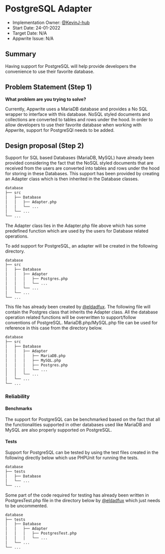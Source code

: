 # PostgreSQL Adapter <!-- What do you want to call your `awesome_feature`? -->

- Implementation Owner: [@KevinJ-hub](https://github.com/KevinJ-hub)
- Start Date: 24-01-2022
- Target Date: N/A
- Appwrite Issue: N/A

## Summary

[summary]: #summary

<!-- Brief explanation of the proposed contribution. Write your answer below. -->

Having support for PostgreSQL will help provide developers the convenience to use their favorite database.

## Problem Statement (Step 1)

[problem-statement]: #problem-statement

**What problem are you trying to solve?**

<!--
What problem are you trying to solve? Explain the context or background in which this problem exists.
Please avoid discussing your proposed solution.
-->

Currently, Appwrite uses a MariaDB database and provides a No SQL wrapper to interface with this database. NoSQL styled documents and collections are converted to tables and rows under the hood. In order to allow developers to use their favorite database when working with Appwrite, support for PostgreSQl needs to be added.

## Design proposal (Step 2)

[design-proposal]: #design-proposal

<!--
This is the technical portion of the RFC. Explain the design in sufficient detail, keeping in mind the following:

- Its interaction with other parts of the system is clear
- It is reasonably clear how the contribution would be implemented
- Dependencies on libraries, tools, projects, or work that isn't yet complete
- New API routes that need to be created or modifications to the existing routes (if needed)
- Any breaking changes and ways in which we can ensure backward compatibility.
- Use Cases
- Goals
- Deliverables
- Changes to documentation
- Ways to scale the solution

Ensure that you include examples and code snippets to allow the community to understand the proposed solution. **It would be best if the examples use naming conventions that you intend to use during the actual implementation to suggest changes early on during the development.**

Write your answer below.

-->

Support for SQL based Databases (MariaDB, MySQL) have already been provided considering the fact that the NoSQL styled documents that are received from the users are converted into tables and rows under the hood for storing in these Databases. This support has been provided by creating an Adapter class which is then inherited in the Database classes.

```bash
database
├── src
│   ├── Database
│   │   ├── Adapter.php
│   │   └── ...
│   └── ...
└── ...
```

The Adapter class lies in the Adapter.php file above which has some predefined function which are used by the users for Database related operations.

To add support for PostgreSQL, an adapter will be created in the following directory.

```bash
database
├── src
│   ├── Database
│   │   ├── Adapter
│   │   │   ├── Postgres.php
│   │   │   └── ...
│   │   └── ...
│   └── ...
└── ...
```

This file has already been created by [@eldadfux](https://github.com/eldadfux). The following file will contain the Postgres class that inherits the Adapter class. All the database operation related functions will be overwritten to support/follow conventions of PostgreSQL. MariaDB.php/MySQL.php file can be used for reference in this case from the directory below.

```bash
database
├── src
│   ├── Database
│   │   ├── Adapter
│   │   │   ├── MariaDB.php
│   │   │   ├── MySQL.php
│   │   │   ├── Postgres.php
│   │   │   └── ...
│   │   └── ...
│   └── ...
└── ...
```

### Reliability

#### Benchmarks

<!-- Explain how we will benchmark the new feature. -->

The support for PostgreSQL can be benchmarked based on the fact that all the functionalities supported in other databases used like MariaDB and MySQL are also properly supported on PostgreSQL.

#### Tests

<!-- 
Explain how we will test the new feature. 
You can use "N/A" if this section is not relevant to your proposal.
-->

Support for PostgreSQL can be tested by using the test files created in the following directly below which use PHPUnit for running the tests.

```bash
database
├── tests
│   ├── Database
│   └── ...
└── ...
```

Some part of the code required for testing has already been written in PostgresTest.php file in the directory below by [@eldadfux](https://github.com/eldadfux) which just needs to be uncommented.

```bash
database
├── tests
│   ├── Database
│   │   ├── Adapter
│   │   │   ├── PostgresTest.php
│   │   │   └── ...
│   └── ...
└── ...
```
